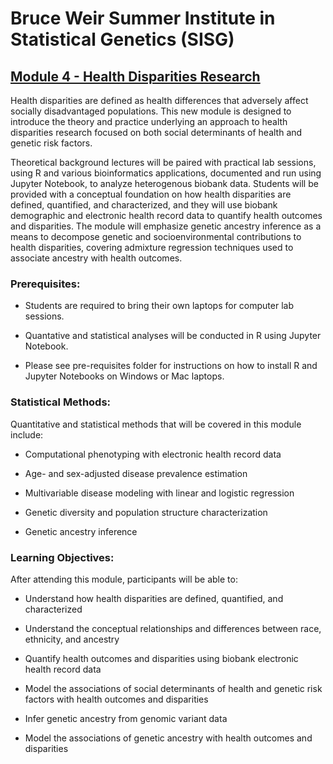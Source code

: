 
# Bruce Weir Summer Institute in Statistical Genetics (SISG)

## [Module 4 - Health Disparities Research](https://sisg.biosciences.gatech.edu/sisg-module-4/)

Health disparities are defined as health differences that adversely affect socially disadvantaged populations.  This new module is designed to introduce the theory and practice underlying an approach to health disparities research focused on both social determinants of health and genetic risk factors. 

Theoretical background lectures will be paired with practical lab sessions, using R and various bioinformatics applications, documented and run using Jupyter Notebook, to analyze heterogenous biobank data.  Students will be provided with a conceptual foundation on how health disparities are defined, quantified, and characterized, and they will use biobank demographic and electronic health record data to quantify health outcomes and disparities.  The module will emphasize genetic ancestry inference as a means to decompose genetic and socioenvironmental contributions to health disparities, covering admixture regression techniques used to associate ancestry with health outcomes. 

### Prerequisites:

+ Students are required to bring their own laptops for computer lab sessions.

+ Quantative and statistical analyses will be conducted in R using Jupyter Notebook.

+ Please see pre-requisites folder for instructions on how to install R and Jupyter Notebooks on Windows or Mac laptops. 

### Statistical Methods:

Quantitative and statistical methods that will be covered in this module include:

+ Computational phenotyping with electronic health record data
  
+ Age- and sex-adjusted disease prevalence estimation

+ Multivariable disease modeling with linear and logistic regression

+ Genetic diversity and population structure characterization

+ Genetic ancestry inference

### Learning Objectives:

After attending this module, participants will be able to: 

+ Understand how health disparities are defined, quantified, and characterized

+ Understand the conceptual relationships and differences between race, ethnicity, and ancestry

+ Quantify health outcomes and disparities using biobank electronic health record data

+ Model the associations of social determinants of health and genetic risk factors with health outcomes and disparities

+ Infer genetic ancestry from genomic variant data

+ Model the associations of genetic ancestry with health outcomes and disparities





 
